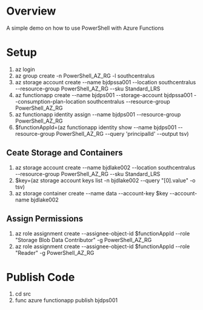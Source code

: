 # Overview
A simple demo on how to use PowerShell with Azure Functions 

# Setup 
1. az login 
2. az group create -n PowerShell_AZ_RG -l southcentralus
3. az storage account create --name bjdpssa001 --location southcentralus --resource-group PowerShell_AZ_RG --sku Standard_LRS
4. az functionapp create --name bjdps001 --storage-account bjdpssa001 --consumption-plan-location southcentralus --resource-group PowerShell_AZ_RG
5. az functionapp identity assign --name bjdps001 --resource-group PowerShell_AZ_RG
6. $functionAppId=(az functionapp identity show --name bjdps001 --resource-group PowerShell_AZ_RG --query 'principalId' --output tsv)

## Ceate Storage and Containers 
1. az storage account create --name bjdlake002 --location southcentralus --resource-group PowerShell_AZ_RG --sku Standard_LRS
2. $key=(az storage account keys list -n bjdlake002 --query "[0].value" -o tsv)
3. az storage container create --name data --account-key $key --account-name bjdlake002

## Assign Permissions
1. az role assignment create --assignee-object-id $functionAppId --role "Storage Blob Data Contributor" -g PowerShell_AZ_RG
2. az role assignment create --assignee-object-id $functionAppId --role "Reader" -g PowerShell_AZ_RG

# Publish Code
1. cd src
2. func azure functionapp publish bjdps001